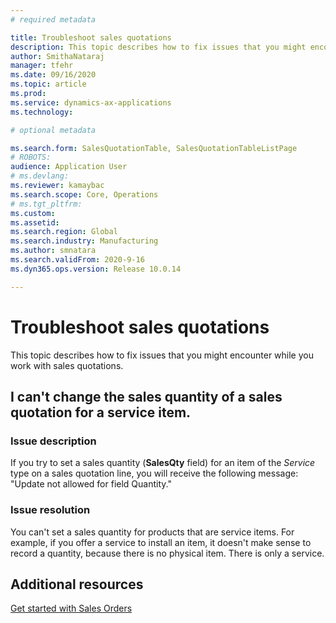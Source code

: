 ```yaml
---
# required metadata

title: Troubleshoot sales quotations
description: This topic describes how to fix issues that you might encounter while you work with sales quotations.
author: SmithaNataraj
manager: tfehr
ms.date: 09/16/2020
ms.topic: article
ms.prod: 
ms.service: dynamics-ax-applications
ms.technology: 

# optional metadata

ms.search.form: SalesQuotationTable, SalesQuotationTableListPage
# ROBOTS: 
audience: Application User
# ms.devlang: 
ms.reviewer: kamaybac
ms.search.scope: Core, Operations
# ms.tgt_pltfrm: 
ms.custom: 
ms.assetid: 
ms.search.region: Global
ms.search.industry: Manufacturing
ms.author: smnatara
ms.search.validFrom: 2020-9-16
ms.dyn365.ops.version: Release 10.0.14

---
```

# Troubleshoot sales quotations

This topic describes how to fix issues that you might encounter while you work with sales quotations.

## I can't change the sales quantity of a sales quotation for a service item.

### Issue description

If you try to set a sales quantity (**SalesQty** field) for an item of the *Service* type on a sales quotation line, you will receive the following message: "Update not allowed for field Quantity."

### Issue resolution

You can't set a sales quantity for products that are service items. For example, if you offer a service to install an item, it doesn't make sense to record a quantity, because there is no physical item. There is only a service.

## Additional resources

[Get started with Sales Orders](get-started.md)
